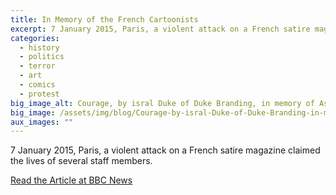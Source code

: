 ```yaml
---
title: In Memory of the French Cartoonists
excerpt: 7 January 2015, Paris, a violent attack on a French satire magazine claimed the lives of several staff members.
categories:
  - history
  - politics
  - terror
  - art
  - comics
  - protest
big_image_alt: Courage, by isral Duke of Duke Branding, in memory of Assassinated French Cartoonists
big_image: /assets/img/blog/Courage-by-isral-Duke-of-Duke-Branding-in-memory-of-Assassinated-French-Cartoonists.jpg
aux_images: ""
---
```

7 January 2015, Paris, a violent attack on a French satire magazine claimed the lives of several staff members.

<a href="http://www.bbc.com/news/world-europe-30710883" title="Massacre at French Satire Magazine Office" target="_blank">Read the Article at BBC News</a>